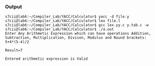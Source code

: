 ### Output 
    s7cii@lab6:~/Compiler_Lab/YACC/Calculator$ yacc -d file.y
    s7cii@lab6:~/Compiler_Lab/YACC/Calculator$ lex file.l
    s7cii@lab6:~/Compiler_Lab/YACC/Calculator$ gcc lex.yy.c y.tab.c -w
    s7cii@lab6:~/Compiler_Lab/YACC/Calculator$ ./a.out 
    Enter Any Arithmetic Expression which can have operations Addition, Subtraction, Multiplication, Divison, Modulus and Round brackets:
    5+4*(5-4)/2
    
    Result=7
    
    Entered arithmetic expression is Valid
